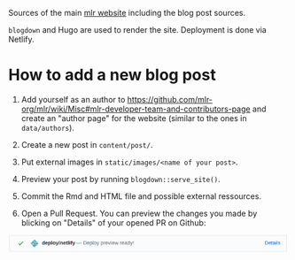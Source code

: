 Sources of the main [mlr website](https://mlr-web.netlify.com/) including the blog post sources.

`blogdown` and Hugo are used to render the site. Deployment is done via Netlify.

# How to add a new blog post

1. Add yourself as an author to https://github.com/mlr-org/mlr/wiki/Misc#mlr-developer-team-and-contributors-page and create an "author page" for the website (similar to the ones in `data/authors`).

2. Create a new post in `content/post/`.

3. Put external images in `static/images/<name of your post>`.

4. Preview your post by running `blogdown::serve_site()`.

5. Commit the Rmd and HTML file and possible external ressources.

6. Open a Pull Request. You can preview the changes you made by blicking on "Details" of your opened PR on Github:

![](static/images/readme01.png)
